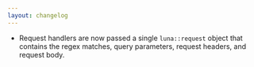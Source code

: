 ```yaml
---
layout: changelog
---
```


- Request handlers are now passed a single `luna::request` object that contains the regex matches, query parameters, request headers, and request body.
